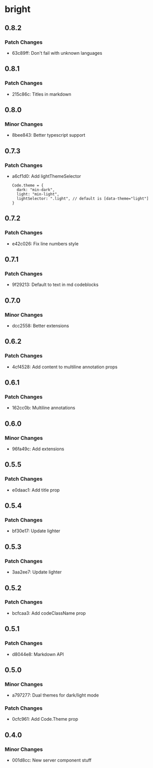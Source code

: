 # bright

## 0.8.2

### Patch Changes

- 63c89ff: Don't fail with unknown languages

## 0.8.1

### Patch Changes

- 215c86c: Titles in markdown

## 0.8.0

### Minor Changes

- 8bee843: Better typescript support

## 0.7.3

### Patch Changes

- a6cf1d0: Add lightThemeSelector

  ```
  Code.theme = {
    dark: "min-dark",
    light: "min-light",
    lightSelector: ".light", // default is [data-theme="light"]
  }
  ```

## 0.7.2

### Patch Changes

- e42c026: Fix line numbers style

## 0.7.1

### Patch Changes

- 9f29213: Default to text in md codeblocks

## 0.7.0

### Minor Changes

- dcc2558: Better extensions

## 0.6.2

### Patch Changes

- 4cf4528: Add content to multiline annotation props

## 0.6.1

### Patch Changes

- 162cc0b: Multiline annotations

## 0.6.0

### Minor Changes

- 96fa49c: Add extensions

## 0.5.5

### Patch Changes

- e0daac1: Add title prop

## 0.5.4

### Patch Changes

- bf30e17: Update lighter

## 0.5.3

### Patch Changes

- 3aa2ee7: Update lighter

## 0.5.2

### Patch Changes

- bcfcaa3: Add codeClassName prop

## 0.5.1

### Patch Changes

- d8044e8: Markdown API

## 0.5.0

### Minor Changes

- a797277: Dual themes for dark/light mode

### Patch Changes

- 0cfc961: Add Code.Theme prop

## 0.4.0

### Minor Changes

- 001d8cc: New server component stuff
